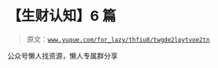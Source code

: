 # 【生财认知】6 篇

> 原文：[`www.yuque.com/for_lazy/thfiu8/twgde2lpytvoe2tn`](https://www.yuque.com/for_lazy/thfiu8/twgde2lpytvoe2tn)

<ne-p id="u20086ce4" data-lake-id="u20086ce4"><ne-text id="uca006573">公众号懒人找资源，懒人专属群分享</ne-text></ne-p>